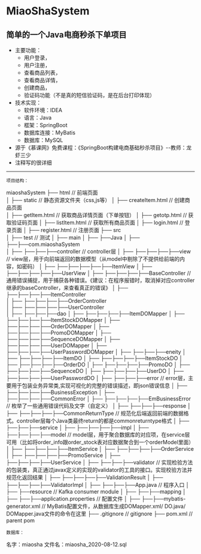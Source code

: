 # MiaoShaSystem
## 简单的一个Java电商秒杀下单项目
- 主要功能：
	- 用户登录，
	- 用户注册，
	- 查看商品列表，
	- 查看商品详情，
	- 创建商品，
	- 验证码功能（不是真的短信验证码，是在后台打印体现）
- 技术实现：
	- 软件环境：IDEA
	- 语言：Java
	- 框架：SpringBoot
	- 数据库连接：MyBatis
	- 数据库：MySQL
- 源于《慕课网》免费课程：《SpringBoot构建电商基础秒杀项目》--教师：龙虾三少
- 注释写的很详细
***
	
	项目结构：
miaoshaSystem
├── html                                      // 前端页面  
│   ├── static                                // 静态资源文件夹（css,js等）
│   ├── createItem.html                       // 创建商品页面  
│   ├── getItem.html                          // 获取商品详情页面（下单按钮）
│   ├── getotp.html                           // 获取验证码页面
│   ├── listItem.html                         // 获取所有商品页面
│   ├── login.html                            // 登录页面
│   ├── register.html                         // 注册页面
├── src                                       
│   ├── test                                  // 测试
│   ├── main
│   ├── ├──Java
│   ├── ├──├──com.miaoshaSystem                
│   ├── ├──├──├──controller                  // controller层
│   ├── ├──├──├──├──view                     // view层，用于向前端返回的数据模型（从model中剔除了不提供给前端的内容，如密码）
│   ├── ├──├──├──├──├──ItemView
│   ├── ├──├──├──├──├──UserView
│   ├── ├──├──├──├──BaseController           // 通用错误捕捉，用于捕获各种错误。《建议：在程序报错时，取消掉对应controller继承的baseController，来查看真正的错误》
│   ├── ├──├──├──├──ItemController           
│   ├── ├──├──├──├──OrderController          
│   ├── ├──├──├──├──UserController            
│   ├── ├──├──├──dao
│   ├── ├──├──├──├──ItemDOMapper
│   ├── ├──├──├──├──ItemStockDOMapper
│   ├── ├──├──├──├──OrderDOMapper 
│   ├── ├──├──├──├──PromoDOMapper
│   ├── ├──├──├──├──SequenceDOMapper
│   ├── ├──├──├──├──UserDOMapper
│   ├── ├──├──├──├──UserPasswordDOMapper
│   ├── ├──├──├──eneity
│   ├── ├──├──├──├──ItemDO
│   ├── ├──├──├──├──ItemStockDO
│   ├── ├──├──├──├──OrderDO
│   ├── ├──├──├──├──PromoDO
│   ├── ├──├──├──├──SequenceDO
│   ├── ├──├──├──├──UserDO
│   ├── ├──├──├──├──UserPasswordDO
│   ├── ├──├──├──error                         // error层，主要用于包装业务异常类,实现可视化的完整的错误描述，即json错误信息
│   ├── ├──├──├──├──BusinessException
│   ├── ├──├──├──├──CommonError
│   ├── ├──├──├──├──EmBusinessError            // 枚举了一些通用错误代码及文字（自定义）
│   ├── ├──├──├──response
│   ├── ├──├──├──├──CommonReturnType           // 规范化后端返回前端的数据格式。controller层每个Java类最终return的都是commonreturntype格式
│   ├── ├──├──├──service
│   ├── ├──├──├──├──impl
│   ├── ├──├──├──├──model                      // model层，用于聚合数据库的对应项，在service层可用（比如将order_info跟order_stock表对应数据聚合到一个orderModel里面）
│   ├── ├──├──├──├──ItemService
│   ├── ├──├──├──├──OrderService
│   ├── ├──├──├──├──PromoService
│   ├── ├──├──├──├──UserService
│   ├── ├──├──├──validator                     // 实现检验方法的包装类，真正通过javax定义的实现的validator的工具的接口。实现校验方法并规范化返回结果
│   ├── ├──├──├──├──ValidationResult
│   ├── ├──├──├──├──ValidatorImpl
│   ├── ├──├──├──App.java                      // 程序入口
│   ├── ├──resource     // Kafka consumer module
│   ├── ├──├──mapping
│   ├── ├──├──application.properties           // 配置文件
│   ├── ├──├──mybatis-generator.xml            // MyBatis配置文件，从数据库生成DOMapper.xml/ DO.java/ DOMapper.java文件的命令在这里
├── .gitignore                                 // gitignore 
├── pom.xml                                    // parent pom

	数据库：
名字：miaosha
文件名：miaosha_2020-08-12.sql
